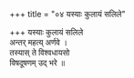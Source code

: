 +++
title = "०४ यस्याः कुलायं सलिले"

+++
यस्याः कुलायं सलिले  
अन्तर् महत्य् अर्णवे ।  
तस्यास् ते विश्वधायसो  
विषदूषणम् उद् भरे ॥